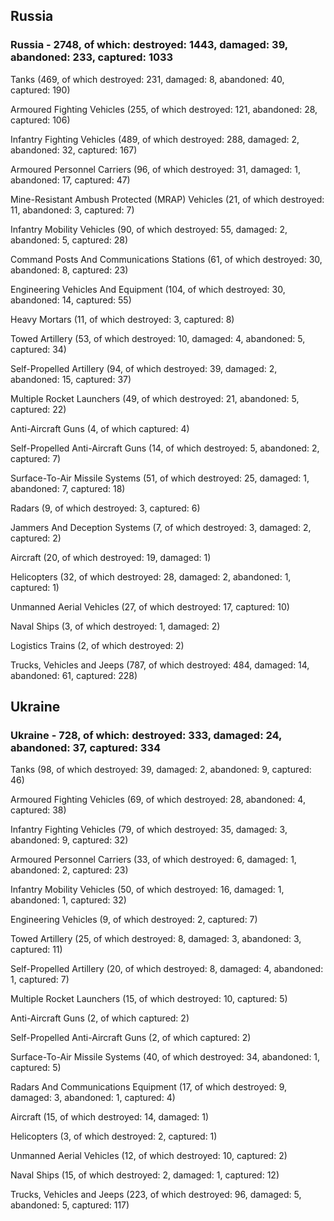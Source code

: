 
 
 ## Russia
 
 ### Russia - 2748, of which: destroyed: 1443, damaged: 39, abandoned: 233, captured: 1033

 

 

 Tanks (469, of which destroyed: 231, damaged: 8, abandoned: 40, captured: 190)

 Armoured Fighting Vehicles (255, of which destroyed: 121, abandoned: 28, captured: 106)

 Infantry Fighting Vehicles (489, of which destroyed: 288, damaged: 2, abandoned: 32, captured: 167)

 Armoured Personnel Carriers (96, of which destroyed: 31, damaged: 1, abandoned: 17, captured: 47)

 Mine-Resistant Ambush Protected (MRAP) Vehicles (21, of which destroyed: 11, abandoned: 3, captured: 7)

 Infantry Mobility Vehicles (90, of which destroyed: 55, damaged: 2, abandoned: 5, captured: 28)

 Command Posts And Communications Stations (61, of which destroyed: 30, abandoned: 8, captured: 23)

 Engineering Vehicles And Equipment (104, of which destroyed: 30, abandoned: 14, captured: 55)

 Heavy Mortars (11, of which destroyed: 3, captured: 8)

 Towed Artillery (53, of which destroyed: 10, damaged: 4, abandoned: 5, captured: 34)

 Self-Propelled Artillery (94, of which destroyed: 39, damaged: 2, abandoned: 15, captured: 37)

 Multiple Rocket Launchers (49, of which destroyed: 21, abandoned: 5, captured: 22)

 Anti-Aircraft Guns (4, of which captured: 4)

 Self-Propelled Anti-Aircraft Guns (14, of which destroyed: 5, abandoned: 2, captured: 7)

 Surface-To-Air Missile Systems (51, of which destroyed: 25, damaged: 1, abandoned: 7, captured: 18)

 Radars (9, of which destroyed: 3, captured: 6)

 Jammers And Deception Systems (7, of which destroyed: 3, damaged: 2, captured: 2)

 Aircraft (20, of which destroyed: 19, damaged: 1)

 Helicopters (32, of which destroyed: 28, damaged: 2, abandoned: 1, captured: 1)

 Unmanned Aerial Vehicles (27, of which destroyed: 17, captured: 10)

 Naval Ships (3, of which destroyed: 1, damaged: 2)

 Logistics Trains (2, of which destroyed: 2)

 Trucks, Vehicles and Jeeps (787, of which destroyed: 484, damaged: 14, abandoned: 61, captured: 228)

 
 
 ## Ukraine
 
 ### Ukraine - 728, of which: destroyed: 333, damaged: 24, abandoned: 37, captured: 334

 

 

 Tanks (98, of which destroyed: 39, damaged: 2, abandoned: 9, captured: 46)

 Armoured Fighting Vehicles (69, of which destroyed: 28, abandoned: 4, captured: 38)

 Infantry Fighting Vehicles (79, of which destroyed: 35, damaged: 3, abandoned: 9, captured: 32)

 Armoured Personnel Carriers (33, of which destroyed: 6, damaged: 1, abandoned: 2, captured: 23)

 Infantry Mobility Vehicles (50, of which destroyed: 16, damaged: 1, abandoned: 1, captured: 32)

 Engineering Vehicles (9, of which destroyed: 2, captured: 7)

 Towed Artillery (25, of which destroyed: 8, damaged: 3, abandoned: 3, captured: 11)

 Self-Propelled Artillery (20, of which destroyed: 8, damaged: 4, abandoned: 1, captured: 7)

 Multiple Rocket Launchers (15, of which destroyed: 10, captured: 5)

 Anti-Aircraft Guns (2, of which captured: 2)

 Self-Propelled Anti-Aircraft Guns (2, of which captured: 2)

 Surface-To-Air Missile Systems (40, of which destroyed: 34, abandoned: 1, captured: 5)

 

 

 Radars And Communications Equipment (17, of which destroyed: 9, damaged: 3, abandoned: 1, captured: 4)

 Aircraft (15, of which destroyed: 14, damaged: 1)

 Helicopters (3, of which destroyed: 2, captured: 1)

 Unmanned Aerial Vehicles (12, of which destroyed: 10, captured: 2)

 Naval Ships (15, of which destroyed: 2, damaged: 1, captured: 12)

 Trucks, Vehicles and Jeeps (223, of which destroyed: 96, damaged: 5, abandoned: 5, captured: 117)

